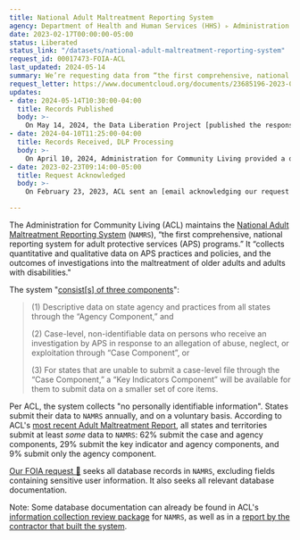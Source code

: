 ```yaml
---
title: National Adult Maltreatment Reporting System
agency: Department of Health and Human Services (HHS) ▹ Administration for Community Living (ACL)
date: 2023-02-17T00:00:00-05:00
status: Liberated
status_link: "/datasets/national-adult-maltreatment-reporting-system"
request_id: 00017473-FOIA-ACL
last_updated: 2024-05-14
summary: We’re requesting data from “the first comprehensive, national reporting system for adult protective services programs.”
request_letter: https://www.documentcloud.org/documents/23685196-2023-02-17-hhsacl-narms-database-foia-request-singer-vine
updates:
- date: 2024-05-14T10:30:00-04:00
  title: Records Published
  body: >-
    On May 14, 2024, the Data Liberation Project [published the responsive records](/datasets/national-adult-maltreatment-reporting-system), along with [documentation](https://docs.google.com/document/d/1gQVAWoC-vg__aN7YnZ_thkiCh2WbdCX9U0jIvrMiL5g/edit) describing what it has learned about them.
- date: 2024-04-10T11:25:00-04:00
  title: Records Received, DLP Processing
  body: >-
    On April 10, 2024, Administration for Community Living provided a data transfer completing its provision of records in response to this request. The Data Liberation Project is reviewing the records and preparing them for publication.
- date: 2023-02-23T09:14:00-05:00
  title: Request Acknowledged
  body: >-
    On February 23, 2023, ACL sent an [email acknowledging our request 📄](https://www.documentcloud.org/documents/23689371-2023-02-23-00017473-foia-acl-acknowledgement-email).

---
```


The Administration for Community Living (ACL) maintains the [National Adult Maltreatment Reporting System](https://acl.gov/programs/elder-justice/national-adult-maltreatment-reporting-system-namrs) (`NAMRS`), “the first comprehensive, national reporting system for adult protective services (APS) programs.” It “collects quantitative and qualitative data on APS practices and policies, and the outcomes of investigations into the maltreatment of older adults and adults with disabilities."

The system "[consist[s] of three components](https://www.federalregister.gov/documents/2023/02/16/2023-03266/agency-information-collection-activities-proposed-collection-comment-request-national-adult)":

> (1) Descriptive data on state agency and practices from all states through the “Agency Component,” and
>
> (2) Case-level, non-identifiable data on persons who receive an investigation by APS in response to an allegation of abuse, neglect, or exploitation through “Case Component”, or
>
> (3) For states that are unable to submit a case-level file through the “Case Component,” a “Key Indicators Component” will be available for them to submit data on a smaller set of core items.

Per ACL, the system collects "no personally identifiable information". States submit their data to `NAMRS` annually, and on a voluntary basis. According to ACL's [most recent Adult Maltreatment Report](https://namrs.acl.gov/Learning-Resources/Adult-Maltreatment-Reports/2020-Adult-Maltreatment-Report.aspx), all states and territories submit at least *some* data to `NAMRS`: 62% submit the case and agency components, 29% submit the key indicator and agency components, and 9% submit only the agency component.

[Our FOIA request 📄](https://www.documentcloud.org/documents/23685196-2023-02-17-hhsacl-narms-database-foia-request-singer-vine) seeks all database records in `NAMRS`, excluding fields containing sensitive user information. It also seeks all relevant database documentation.

Note: Some database documentation can already be found in ACL's [information collection review package](https://www.reginfo.gov/public/do/PRAViewICR) for `NAMRS`, as well as in a [report by the contractor that built the system](https://aspe.hhs.gov/reports/development-national-adult-protective-services-data-system-namrs-pilot-final-report-volume-2-0).
